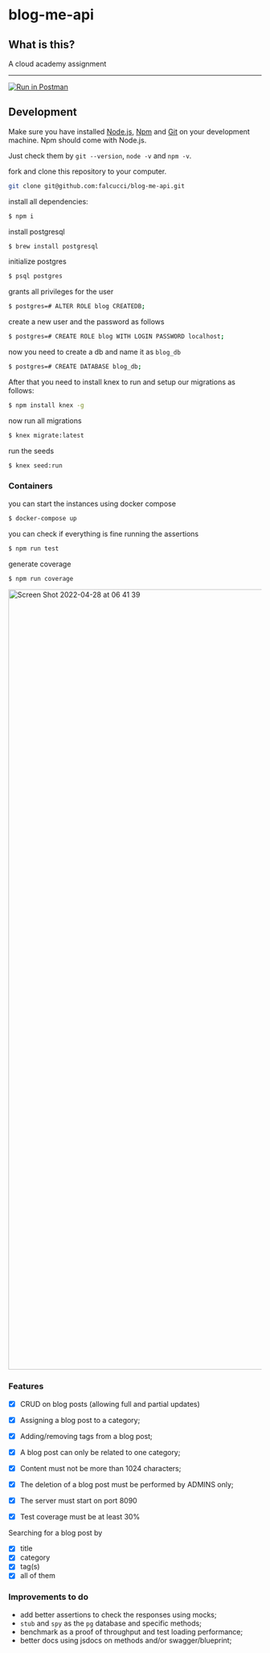 # blog-me-api


## What is this?
A cloud academy assignment

___
[![Run in Postman](https://run.pstmn.io/button.svg)](https://www.getpostman.com/collections/d7855d8ad72609983199)

## Development

Make sure you have installed [Node.js](https://nodejs.org/), [Npm](https://www.npmjs.com) and [Git](https://git-scm.com/) on your development machine. Npm should come with Node.js.
	
Just check them by `git --version`, `node -v` and `npm -v`.

fork and clone this repository to your computer.

```bash
git clone git@github.com:falcucci/blog-me-api.git
```

install all dependencies:

```bash
$ npm i
```

install postgresql

```bash
$ brew install postgresql
```

initialize postgres

```bash
$ psql postgres
```
grants all privileges for the user

```bash
$ postgres=# ALTER ROLE blog CREATEDB;
```

create a new user and the password as follows
```bash
$ postgres=# CREATE ROLE blog WITH LOGIN PASSWORD localhost;
```
now you need to create a db and name it as `blog_db`
```bash
$ postgres=# CREATE DATABASE blog_db;
```

 After that you need to install knex to run and setup our migrations as follows:
```bash
$ npm install knex -g
```
now run all migrations
```bash
$ knex migrate:latest 
```
run the seeds

```bash
$ knex seed:run
```


### Containers
you can start the instances using docker compose

```bash
$ docker-compose up
```


you can check if everything is fine running the assertions
```bash
$ npm run test
```
generate coverage
```bash
$ npm run coverage
```
<img width="1552" alt="Screen Shot 2022-04-28 at 06 41 39" src="https://user-images.githubusercontent.com/33763843/165677958-4d6ea1ba-1840-41f0-8ef1-d4bce4015f59.png">


### Features

- [x] CRUD on blog posts (allowing full and partial updates)

- [x] Assigning a blog post to a category;
- [x] Adding/removing tags from a blog post;
- [x] A blog post can only be related to one category;
- [x] Content must not be more than 1024 characters;
- [x] The deletion of a blog post must be performed by ADMINS only;
- [x] The server must start on port 8090
- [x] Test coverage must be at least 30%

Searching for a blog post by
- [x] title
- [x] category
- [x] tag(s)
- [x] all of them

### Improvements to do

- add better assertions to check the responses using mocks;
- `stub` and `spy` as the `pg` database and specific methods;
- benchmark as a proof of throughput and test loading performance;
- better docs using jsdocs on methods and/or swagger/blueprint;
